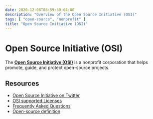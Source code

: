 ```yaml
---
date: 2020-12-08T08:59:30-04:00
description: "Overview of the Open Source Initiative (OSI)"
tags: [ "open-source", "nonprofit" ]
title: "Open Source Initiative (OSI)"
---
```


# Open Source Initiative (OSI)

The [**Open Source Initiative (OSI)**](https://opensource.org/) is a nonprofit corporation that helps promote, guide, and protect open-source projects.

## Resources

* [Open Source Initiative on Twitter](https://twitter.com/OpenSourceOrg)
* [OSI supported Licenses](https://opensource.org/licenses)
* [Frequently Asked Questions](https://opensource.org/faq)
* [Open-source definition](https://opensource.org/osd)
